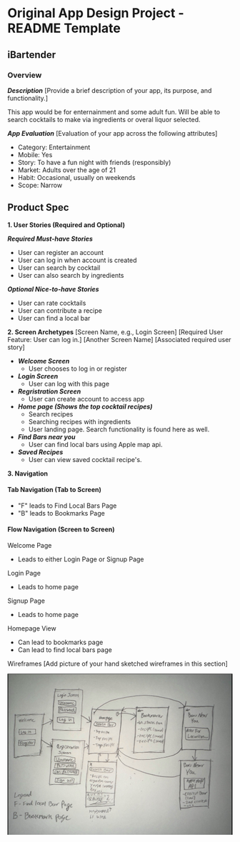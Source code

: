 
# Original App Design Project - README Template

## iBartender

### Overview

***Description***
[Provide a brief description of your app, its purpose, and functionality.]

This app would be for enternainment and some adult fun.  Will be able to search cocktails to make via ingredients or overal liquor selected.

***App Evaluation***
[Evaluation of your app across the following attributes]

- Category: Entertainment
- Mobile: Yes
- Story: To have a fun night with friends (responsibly)
- Market: Adults over the age of 21
- Habit: Occasional, usually on weekends
- Scope: Narrow

## Product Spec
**1. User Stories (Required and Optional)**  

***Required Must-have Stories***
- User can register an account
- User can log in when account is created
- User can search by cocktail
- User can also search by ingredients

***Optional Nice-to-have Stories***
- User can rate cocktails
- User can contribute a recipe
- User can find a local bar

**2. Screen Archetypes**
[Screen Name, e.g., Login Screen]
[Required User Feature: User can log in.]
[Another Screen Name]
[Associated required user story]

- ***Welcome Screen***
    - User chooses to log in or register
- ***Login Screen***
    - User can log with this page
- ***Regristration Screen***
    - User can create account to access app
- ***Home page (Shows the top cocktail recipes)***
    - Search recipes
    - Searching recipes with ingredients
    - User landing page. Search functionality is found here as well.
- ***Find Bars near you***
    - User can find local bars using Apple map api.
- ***Saved Recipes***
    - User can view saved cocktail recipe's.


**3. Navigation**
#### Tab Navigation (Tab to Screen)
- "F" leads to Find Local Bars Page
- "B" leads to Bookmarks Page

#### Flow Navigation (Screen to Screen)

Welcome Page
 - Leads to either Login Page or Signup Page

Login Page
 - Leads to home page

Signup Page
 - Leads to home page

Homepage View
 - Can lead to bookmarks page
 - Can lead to find local bars page

Wireframes
[Add picture of your hand sketched wireframes in this section]

![WireFrameUpload](Images/WireFrame.jpg)

